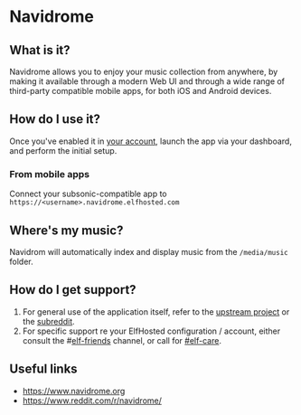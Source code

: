 # Navidrome

## What is it?

Navidrome allows you to enjoy your music collection from anywhere, by making it available through a modern Web UI and through a wide range of third-party compatible mobile apps, for both iOS and Android devices.

## How do I use it?

Once you've enabled it in [your account](https://elfhosted.com/tenant/apps/0), launch the app via your dashboard, and perform the initial setup.

### From mobile apps

Connect your subsonic-compatible app to `https://<username>.navidrome.elfhosted.com`

## Where's my music?

Navidrom will automatically index and display music from the `/media/music` folder. 

## How do I get support?

1. For general use of the application itself, refer to the [upstream project](https://www.navidrome.org) or the [subreddit](https://www.reddit.com/r/navidrome).
2. For specific support re your ElfHosted configuration / account, either consult the #[elf-friends](https://discord.com/channels/396055506072109067/1118645576884572303) channel, or call for [#elf-care](https://discord.com/channels/396055506072109067/1119478614287712337).

## Useful links

* https://www.navidrome.org
* https://www.reddit.com/r/navidrome/